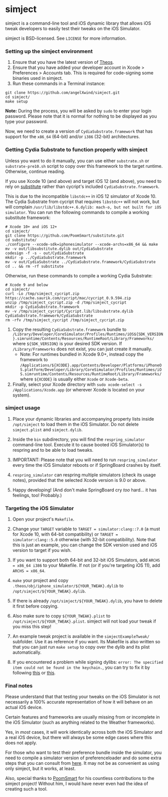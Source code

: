 # simject

simject is a command-line tool and iOS dynamic library that allows iOS tweak developers to easily test their tweaks on the iOS Simulator.

simject is BSD-licensed. See `LICENSE` for more information.

### Setting up the simject environment
1. Ensure that you have the latest version of [Theos](https://github.com/theos/theos).
2. Ensure that you have added your developer account in Xcode > Preferences > Accounts tab. This is required for code-signing some binaries used in simject.
3. Run these commands in a Terminal instance:

```
git clone https://github.com/angelXwind/simject.git
cd simject/
make setup
```
**Note:** During the process, you will be asked by `sudo` to enter your login password. Please note that it is normal for nothing to be displayed as you type your password.

Now, we need to create a version of `CydiaSubstrate.framework` that has support for the `x86_64` (64-bit) and/or `i386` (32-bit) architectures.

### Getting Cydia Substrate to function properly with simject

Unless you want to do it manually, you can use either `substrate.sh` or `substrate-pre10.sh` script to copy over this framework to the target runtime. Otherwise, continue reading.

If you use Xcode 10 (and above) and target iOS 12 (and above), you need to rely on [substitute](https://github.com/coolstar/substitute) rather than cycript's included `CydiaSubstrate.framework`.

This is due to the incompatible `libstdc++` in iOS 12 simulator of Xcode 10. The Cydia Substrate from cycript that requires `libstdc++` will not work, but will complain `/usr/lib/libstdc++.6.dylib: mach-o, but not built for iOS simulator`. You can run the following commands to compile a working substitute framework:

```
# Xcode 10+ and iOS 12+
cd simject/
git clone https://github.com/PoomSmart/substitute.git
cd substitute/
./configure --xcode-sdk=iphonesimulator --xcode-archs=x86_64 && make
mv -v out/libsubstitute.dylib out/CydiaSubstrate
codesign -f -s - out/CydiaSubstrate
mkdir -p ../CydiaSubstrate.framework
mv -v out/CydiaSubstrate ../CydiaSubstrate.framework/CydiaSubstrate
cd .. && rm -rf substitute
```
Otherwise, run these commands to compile a working Cydia Substrate:

```
# Xcode 9 and below
cd simject/
curl -Lo /tmp/simject_cycript.zip https://cache.saurik.com/cycript/mac/cycript_0.9.594.zip
unzip /tmp/simject_cycript.zip -d /tmp/simject_cycript
mkdir -p CydiaSubstrate.framework
mv -v /tmp/simject_cycript/Cycript.lib/libsubstrate.dylib CydiaSubstrate.framework/CydiaSubstrate
rm -rfv /tmp/simject_cycript /tmp/simject_cycript.zip
```

1. Copy the resulting `CydiaSubstrate.framework` bundle to `/Library/Developer/CoreSimulator/Profiles/Runtimes/iOS${SDK_VERSION}.simruntime/Contents/Resources/RuntimeRoot/Library/Frameworks/` where `${SDK_VERSION}` is your desired SDK version. If `/Library/Frameworks` does not exist, you can just create it manually.
   * Note: For runtimes bundled in Xcode 9.0+, instead copy the framework to `/Applications/${XCODE}.app/Contents/Developer/Platforms/iPhoneOS.platform/Developer/Library/CoreSimulator/Profiles/Runtimes/iOS.simruntime/Contents/Resources/RuntimeRoot/Library/Frameworks/` where `${XCODE}` is usually either `Xcode` or `Xcode-beta`.
2. Finally, select your Xcode directory with `sudo xcode-select -s /Applications/Xcode.app` (or wherever Xcode is located on your system).

### simject usage

1. Place your dynamic libraries and accompanying property lists inside `/opt/simject` to load them in the iOS Simulator. Do not delete `simject.plist` and `simject.dylib`.
   
2. Inside the `bin` subdirectory, you will find the `respring_simulator` command-line tool. Execute it to cause booted iOS Simulator(s) to respring and to be able to load tweaks.

3. IMPORTANT: Please note that you will need to run `respring_simulator` every time the iOS Simulator reboots or if SpringBoard crashes by itself.

4. `respring_simulator` can respring multiple simulators (check its usage notes), provided that the selected Xcode version is 9.0 or above.

5. Happy developing! (And don't make SpringBoard cry *too* hard... it has feelings, too! Probably.)

### Targeting the iOS Simulator

1. Open your project's `Makefile`.
2. Change your `TARGET` variable to `TARGET = simulator:clang::7.0` (a must for Xcode 10, with 64-bit compatibility) or `TARGET = simulator:clang::5.0` otherwise (with 32-bit compatibility). Note that this is just an example, you can change the SDK version used and iOS version to target if you wish.

3. If you want to support both 64-bit and 32-bit iOS Simulators, add `ARCHS = x86_64 i386` to your Makefile. If not (or if you're targeting iOS 11), add `ARCHS = x86_64`.

4. `make` your project and copy `.theos/obj/iphone_simulator/${YOUR_TWEAK}.dylib` to `/opt/simject/${YOUR_TWEAK}.dylib`.

5. If there is already `/opt/simject/${YOUR_TWEAK}.dylib`, you have to delete it first before copying.

6. Also make sure to copy `${YOUR_TWEAK}.plist` to `/opt/simject/${YOUR_TWEAK}.plist`. simject will not load your tweak if you miss this step!

7. An example tweak project is available in the `simjectExampleTweak/` subfolder. Use it as reference if you want. Its Makefile is also written so that you can just run `make setup` to copy over the dylib and its plist automatically.

8. If you encountered a problem while signing dylibs: `error: The specified item could not be found in the keychain.`, you can try to fix it by following [this](https://github.com/angelXwind/simject/issues/43#issuecomment-441659203) or [this](https://github.com/angelXwind/simject/issues/42#issuecomment-440920466).

### Final notes

Please understand that that testing your tweaks on the iOS Simulator is not necessarily a 100% accurate representation of how it will behave on an actual iOS device.

Certain features and frameworks are usually missing from or incomplete in the iOS Simulator (such as anything related to the Weather frameworks).

Yes, in *most* cases, it will work identically across both the iOS Simulator and a real iOS device, but there will always be some edge cases where this does not apply.

For those who want to test their preference bundle inside the simulator, you need to compile a simulator version of preferenceloader and do some extra steps that you can consult from [here](https://github.com/PoomSmart/preferenceloader-sim). It may not be as convenient as using only simject, but it works, at least.

Also, special thanks to [PoomSmart](https://github.com/PoomSmart) for his countless contributions to the simject project! Without him, I would have never even had the idea of creating such a tool.

